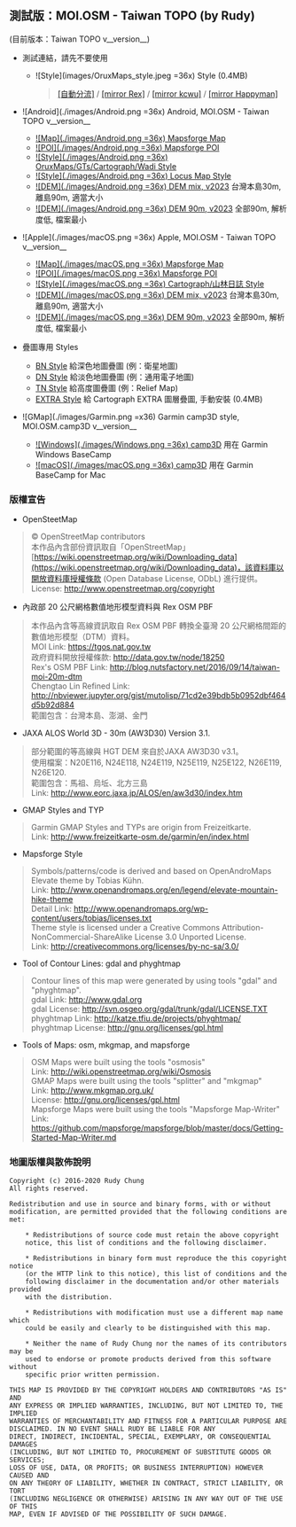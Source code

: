 ## 測試版：MOI.OSM - Taiwan TOPO (by Rudy)

(目前版本：Taiwan TOPO v__version__)

* 測試連結，請先不要使用

  * ![Style](images/OruxMaps_style.jpeg =36x) Style (0.4MB)
    > [[自動分流]](orux-mf-theme://rudy.outdoors.tw/v1/MOI_OSM_Taiwan_TOPO_Rudy_hs_style.zip) /
    > [[mirror Rex]](orux-mf-theme://rudy.basecamp.tw/MOI_OSM_Taiwan_TOPO_Rudy_hs_style.zip) /
    > [[mirror kcwu]](orux-mf-theme://moi.kcwu.csie.org/MOI_OSM_Taiwan_TOPO_Rudy_hs_style.zip) /
    > [[mirror Happyman]](orux-mf-theme://map.happyman.idv.tw/rudy/MOI_OSM_Taiwan_TOPO_Rudy_hs_style.zip)

* ![Android](./images/Android.png =36x) Android, MOI.OSM - Taiwan TOPO v__version__
  * [![Map](./images/Android.png =36x) Mapsforge Map](./MOI_OSM_Taiwan_TOPO_Rudy.map.zip)
  * [![POI](./images/Android.png =36x) Mapsforge POI](./MOI_OSM_Taiwan_TOPO_Rudy.poi.zip)
  * [![Style](./images/Android.png =36x) OruxMaps/GTs/Cartograph/Wadi Style](./MOI_OSM_Taiwan_TOPO_Rudy_hs_style.zip)
  * [![Style](./images/Android.png =36x) Locus Map Style](./MOI_OSM_Taiwan_TOPO_Rudy_locus_style.zip)
  * [![DEM](./images/Android.png =36x) DEM mix, v2023](./hgtmix.zip) 台灣本島30m, 離島90m, 適當大小
  * [![DEM](./images/Android.png =36x) DEM 90m, v2023](./hgt90.zip) 全部90m, 解析度低, 檔案最小

* ![Apple](./images/macOS.png =36x) Apple, MOI.OSM - Taiwan TOPO v__version__
  * [![Map](./images/macOS.png =36x) Mapsforge Map](./MOI_OSM_Taiwan_TOPO_Rudy.map.zip)
  * [![POI](./images/macOS.png =36x) Mapsforge POI](./MOI_OSM_Taiwan_TOPO_Rudy.poi.zip)
  * [![Style](./images/macOS.png =36x) Cartograph/山林日誌 Style](./MOI_OSM_Taiwan_TOPO_Rudy_hs_style.zip)
  * [![DEM](./images/macOS.png =36x) DEM mix, v2023](./hgtmix.zip) 台灣本島30m, 離島90m, 適當大小
  * [![DEM](./images/macOS.png =36x) DEM 90m, v2023](./hgt90.zip) 全部90m, 解析度低, 檔案最小

* 疊圖專用 Styles
  * [BN Style](./MOI_OSM_bn_style.zip) 給深色地圖疊圖 (例：衛星地圖)
  * [DN Style](./MOI_OSM_dn_style.zip) 給淡色地圖疊圖 (例：通用電子地圖)
  * [TN Style](./MOI_OSM_tn_style.zip) 給高度圖疊圖 (例：Relief Map)
  * [EXTRA Style](./MOI_OSM_extra_style.zip) 給 Cartograph EXTRA 圖層疊圖, 手動安裝 (0.4MB)

* ![GMap](./images/Garmin.png =x36) Garmin camp3D style, MOI.OSM.camp3D v__version__
  * [![Windows](./images/Windows.png =36x) camp3D](./Install_MOI_Taiwan_TOPO_camp3D.exe) 用在 Garmin Windows BaseCamp 
  * [![macOS](./images/macOS.png =36x) camp3D](./Taiwan_moi_zh_camp3D.gmap.zip) 用在 Garmin BaseCamp for Mac


### 版權宣告

* OpenSteetMap
> © OpenStreetMap contributors <br />
> 本作品內含部份資訊取自「OpenStreetMap」[https://wiki.openstreetmap.org/wiki/Downloading_data](https://wiki.openstreetmap.org/wiki/Downloading_data)，該資料庫以開放資料庫授權條款 (Open Database License, ODbL) 進行提供。 <br />
> License: http://www.openstreetmap.org/copyright

* 內政部 20 公尺網格數值地形模型資料與 Rex OSM PBF
> 本作品內含等高線資訊取自 Rex OSM PBF 轉換全臺灣 20 公尺網格間距的數值地形模型（DTM）資料。 <br />
> MOI Link: https://tgos.nat.gov.tw <br />
> 政府資料開放授權條款: http://data.gov.tw/node/18250 <br />
> Rex's OSM PBF Link: http://blog.nutsfactory.net/2016/09/14/taiwan-moi-20m-dtm <br />
> Chengtao Lin Refined Link: http://nbviewer.jupyter.org/gist/mutolisp/71cd2e39bdb5b0952dbf464d5b92d884 <br />
> 範圍包含：台灣本島、澎湖、金門

* JAXA ALOS World 3D - 30m (AW3D30) Version 3.1.
> 部分範圍的等高線與 HGT DEM 來自於JAXA AW3D30 v3.1。 <br /> 
> 使用檔案：N20E116, N24E118, N24E119, N25E119, N25E122, N26E119, N26E120. <br />
> 範圍包含：馬祖、烏坵、北方三島 <br />
> Link: http://www.eorc.jaxa.jp/ALOS/en/aw3d30/index.htm

* GMAP Styles and TYP
> Garmin GMAP Styles and TYPs are origin from Freizeitkarte. <br />
> Link: http://www.freizeitkarte-osm.de/garmin/en/index.html

* Mapsforge Style
> Symbols/patterns/code is derived and based on OpenAndroMaps Elevate theme by Tobias Kühn. <br />
> Link: http://www.openandromaps.org/en/legend/elevate-mountain-hike-theme <br />
> Detail Link: http://www.openandromaps.org/wp-content/users/tobias/licenses.txt <br />
> Theme style is licensed under a Creative Commons Attribution-NonCommercial-ShareAlike License 3.0 Unported License. <br />
> Link: http://creativecommons.org/licenses/by-nc-sa/3.0/

* Tool of Contour Lines: gdal and phyghtmap
> Contour lines of this map were generated by using tools "gdal" and "phyghtmap". <br />
> gdal Link: http://www.gdal.org <br />
> gdal License: http://svn.osgeo.org/gdal/trunk/gdal/LICENSE.TXT <br />
> phyghtmap Link: http://katze.tfiu.de/projects/phyghtmap/ <br />
> phyghtmap License: http://gnu.org/licenses/gpl.html

* Tools of Maps: osm, mkgmap, and mapsforge
> OSM Maps were built using the tools "osmosis" <br />
> Link: http://wiki.openstreetmap.org/wiki/Osmosis <br />
> GMAP Maps were built using the tools "splitter" and "mkgmap" <br />
> Link: http://www.mkgmap.org.uk/ <br />
> License: http://gnu.org/licenses/gpl.html <br />
> Mapsforge Maps were built using the tools "Mapsforge Map-Writer" <br />
> Link: https://github.com/mapsforge/mapsforge/blob/master/docs/Getting-Started-Map-Writer.md

### 地圖版權與散佈說明
    Copyright (c) 2016-2020 Rudy Chung
    All rights reserved.

    Redistribution and use in source and binary forms, with or without
    modification, are permitted provided that the following conditions are met:

        * Redistributions of source code must retain the above copyright
        notice, this list of conditions and the following disclaimer.

        * Redistributions in binary form must reproduce the this copyright notice
        (or the HTTP link to this notice), this list of conditions and the
        following disclaimer in the documentation and/or other materials provided
        with the distribution.

        * Redistributions with modification must use a different map name which
        could be easily and clearly to be distinguished with this map.

        * Neither the name of Rudy Chung nor the names of its contributors may be
        used to endorse or promote products derived from this software without 
        specific prior written permission.

    THIS MAP IS PROVIDED BY THE COPYRIGHT HOLDERS AND CONTRIBUTORS "AS IS" AND
    ANY EXPRESS OR IMPLIED WARRANTIES, INCLUDING, BUT NOT LIMITED TO, THE IMPLIED
    WARRANTIES OF MERCHANTABILITY AND FITNESS FOR A PARTICULAR PURPOSE ARE
    DISCLAIMED. IN NO EVENT SHALL RUDY BE LIABLE FOR ANY
    DIRECT, INDIRECT, INCIDENTAL, SPECIAL, EXEMPLARY, OR CONSEQUENTIAL DAMAGES
    (INCLUDING, BUT NOT LIMITED TO, PROCUREMENT OF SUBSTITUTE GOODS OR SERVICES;
    LOSS OF USE, DATA, OR PROFITS; OR BUSINESS INTERRUPTION) HOWEVER CAUSED AND
    ON ANY THEORY OF LIABILITY, WHETHER IN CONTRACT, STRICT LIABILITY, OR TORT
    (INCLUDING NEGLIGENCE OR OTHERWISE) ARISING IN ANY WAY OUT OF THE USE OF THIS
    MAP, EVEN IF ADVISED OF THE POSSIBILITY OF SUCH DAMAGE.

